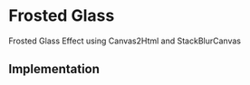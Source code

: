 # Frosted Glass

Frosted Glass Effect using Canvas2Html and StackBlurCanvas

## Implementation

<script src="https://code.jquery.com/jquery-3.2.1.min.js"></script>
<script src="frosted.full.min.js"></script>
